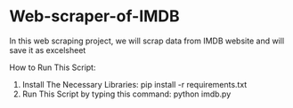# Web-scraper-of-IMDB
In this web scraping project, we will scrap data from IMDB website and will save it as excelsheet

How to Run This Script:

1. Install The Necessary Libraries: pip install -r requirements.txt
2. Run This Script by typing this command: python imdb.py
